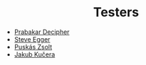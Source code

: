 <h1 align="center">Testers</h1>

- [Prabakar Decipher](https://www.facebook.com/itz.prabakar)
- [Steve Egger](https://github.com/Chaoswriter96)
- [Puskás Zsolt](https://github.com/errotan)
- [Jakub Kučera](https://github.com/Expertik99)
